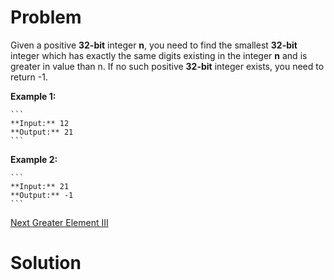 
# Problem

Given a positive **32-bit** integer **n**, you need to find the smallest
**32-bit** integer which has exactly the same digits existing in the integer
**n** and is greater in value than n. If no such positive **32-bit** integer
exists, you need to return -1.

**Example 1:**  

    ```
    **Input:** 12
    **Output:** 21
    ```

**Example 2:**  

    ```
    **Input:** 21
    **Output:** -1
    ```



[Next Greater Element III](https://leetcode.com/problems/next-greater-element-iii)

# Solution



